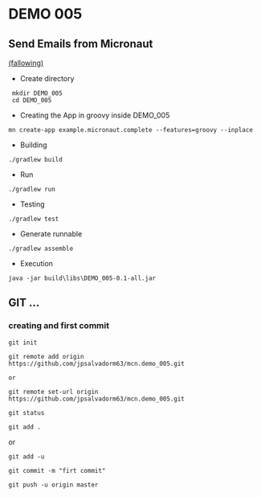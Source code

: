 # DEMO 005
## Send Emails from Micronaut 

[(fallowing)](http://guides.micronaut.io/micronaut-email-groovy/guide/index.html)

* Create directory

```
 mkdir DEMO_005
 cd DEMO_005
```

* Creating the App in groovy inside DEMO_005

`mn create-app example.micronaut.complete --features=groovy --inplace`

* Building

`./gradlew build`

* Run

`./gradlew run`

* Testing

`./gradlew test`

* Generate runnable

`./gradlew assemble`

* Execution

`java -jar build\libs\DEMO_005-0.1-all.jar`

## GIT ...

### creating and first commit

`git init`

`git remote add origin https://github.com/jpsalvadorm63/mcn.demo_005.git`

    or

`git remote set-url origin https://github.com/jpsalvadorm63/mcn.demo_005.git`

`git status`

`git add .`

or

`git add -u`

`git commit -m "firt commit"`

`git push -u origin master`
